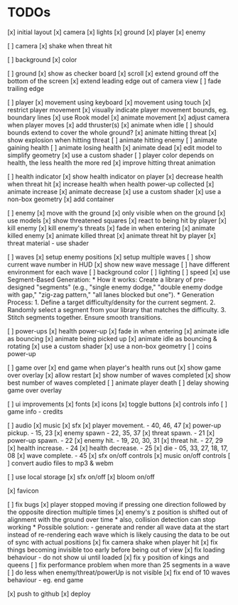 # TODOs

[x] initial layout
  [x] camera
  [x] lights
  [x] ground
  [x] player
  [x] enemy

[ ] camera
    [x] shake when threat hit

[ ] background
  [x] color

[ ] ground
  [x] show as checker board
  [x] scroll
  [x] extend ground off the bottom of the screen
  [x] extend leading edge out of camera view
  [ ] fade trailing edge

[ ] player
  [x] movement using keyboard
  [x] movement using touch
  [x] restrict player movement
  [x] visually indicate player movement bounds, eg. boundary lines
  [x] use Rook model
  [x] animate movement
  [x] adjust camera when player moves
  [x] add thruster(s)
  [x] animate when idle
  [ ] should bounds extend to cover the whole ground?
  [x] animate hitting threat
  [x] show explosion when hitting threat
  [ ] animate hitting enemy
  [ ] animate gaining health
  [ ] animate losing health
  [x] animate dead
  [x] edit model to simplify geometry
  [x] use a custom shader
  [ ] player color depends on health, the less health the more red
  [x] improve hitting threat animation


[ ] health indicator
  [x] show health indicator on player
  [x] decrease health when threat hit
  [x] increase health when health power-up collected
  [x] animate increase
  [x] animate decrease
  [x] use a custom shader
  [x] use a non-box geometry
  [x] add container

[ ] enemy
  [x] move with the ground
  [x] only visible when on the ground
  [x] use models
  [x] show threatened squares
  [x] react to being hit by player
      [x] kill enemy
      [x] kill enemy's threats
  [x] fade in when entering
  [x] animate killed enemy
  [x] animate killed threat
  [x] animate threat hit by player
  [x] threat material - use shader

[ ] waves
  [x] setup enemy positions
  [x] setup multiple waves
  [ ] show current wave number in HUD
  [x] show new wave message
  [ ] have different environment for each wave
      [ ] background color
      [ ] lighting
      [ ] speed
  [x] use Segment-Based Generation:
      * How it works: Create a library of pre-designed "segments" (e.g., "single enemy dodge," "double enemy dodge with gap," "zig-zag pattern," "all lanes blocked but one").
      * Generation Process:
        1. Define a target difficulty/density for the current segment.
        2. Randomly select a segment from your library that matches the difficulty.
        3. Stitch segments together. Ensure smooth transitions.

[ ] power-ups
  [x] health power-up
  [x] fade in when entering
  [x] animate idle as bouncing
  [x] animate being picked up
  [x] animate idle as bouncing & rotating
  [x] use a custom shader
  [x] use a non-box geometry
  [ ] coins power-up

[ ] game over
  [x] end game when player's health runs out
  [x] show game over overlay
  [x] allow restart
  [x] show number of waves completed
  [x] show best number of waves completed
  [ ] animate player death
  [ ] delay showing game over overlay

[ ] ui improvements
  [x] fonts
  [x] icons
  [x] toggle buttons
  [x] controls info
  [ ] game info - credits

[ ] audio
  [x] music
  [x] sfx
    [x] player movement.  - 40, 46, 47
    [x] power-up pickup.  - 15, 23
    [x] enemy spawn       - 22, 35, 37
    [x] threat spawn.     - 21
    [x] power-up spawn.   - 22
    [x] enemy hit.        - 19, 20, 30, 31
    [x] threat hit.       - 27, 29
    [x] health increase.  - 24
    [x] health decrease.  - 25
    [x] die               - 05, 33, 27, 18, 17, 08
    [x] wave complete.    - 45
  [x] sfx on/off controls
  [x] music on/off controls
  [ ] convert audio files to mp3 & webm

[ ] use local storage
    [x] sfx on/off
    [x] bloom on/off

[x] favicon

[ ] fix bugs
    [x] player stopped moving if pressing one direction followed by the opposite direction multiple times
    [x] enemy's z position is shifted out of alignment with the ground over time
        * also, collision detection can stop working
        * Possible solution: 
          - generate and render all wave data at the start instead of re-rendering each wave which is likely causing the data to be out of sync with actual positions
    [x] fix camera shake when player hit
    [x] fix things becoming invisible too early before being out of view
    [x] fix loading behaviour - do not show ui until loaded
    [x] fix y position of kings and queens
    [ ] fix performance problem when more than 25 segments in a wave
        [ ] do less when enemy/threat/powerUp is not visible
    [x] fix end of 10 waves behaviour - eg. end game

[x] push to github
[x] deploy

